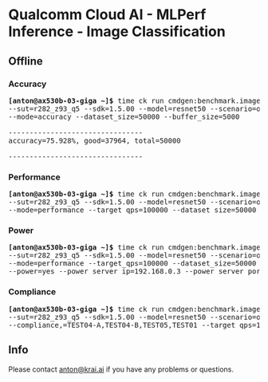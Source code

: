 # Qualcomm Cloud AI - MLPerf Inference - Image Classification

<a name="submit_r282_z93_q5_offline"></a>
## Offline

<a name="submit_r282_z93_q5_offline_accuracy"></a>
### Accuracy

<pre>
<b>[anton@ax530b-03-giga ~]&dollar;</b> time ck run cmdgen:benchmark.image-classification.qaic-loadgen --verbose \
--sut=r282_z93_q5 --sdk=1.5.00 --model=resnet50 --scenario=offline \
--mode=accuracy --dataset_size=50000 --buffer_size=5000

--------------------------------
accuracy=75.928%, good=37964, total=50000

--------------------------------
</pre>

<a name="submit_r282_z93_q5_offline_performance"></a>
### Performance

<pre>
<b>[anton@ax530b-03-giga ~]&dollar;</b> time ck run cmdgen:benchmark.image-classification.qaic-loadgen --verbose \
--sut=r282_z93_q5 --sdk=1.5.00 --model=resnet50 --scenario=offline \
--mode=performance --target_qps=100000 --dataset_size=50000 --buffer_size=1024
</pre>

<a name="submit_r282_z93_q5_offline_power"></a>
### Power

<pre>
<b>[anton@ax530b-03-giga ~]&dollar;</b> time ck run cmdgen:benchmark.image-classification.qaic-loadgen --verbose \
--sut=r282_z93_q5 --sdk=1.5.00 --model=resnet50 --scenario=offline \
--mode=performance --target_qps=100000 --dataset_size=50000 --buffer_size=1024 \
--power=yes --power_server_ip=192.168.0.3 --power_server_port=4949 --sleep_before_ck_benchmark_sec=90
</pre>

<a name="submit_r282_z93_q5_offline_compliance"></a>
### Compliance

<pre>
<b>[anton@ax530b-03-giga ~]&dollar;</b> time ck run cmdgen:benchmark.image-classification.qaic-loadgen --verbose \
--sut=r282_z93_q5 --sdk=1.5.00 --model=resnet50 --scenario=offline \
--compliance,=TEST04-A,TEST04-B,TEST05,TEST01 --target_qps=100000 --dataset_size=50000 --buffer_size=1024
</pre>

## Info

Please contact anton@krai.ai if you have any problems or questions.

